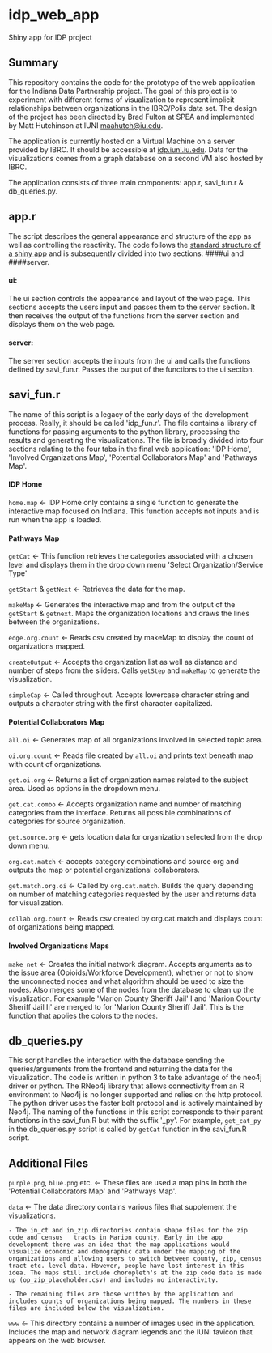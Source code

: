 # idp_web_app
Shiny app for IDP project

## Summary
This repository contains the code for the prototype of the web application for the Indiana Data Partnership project. The goal of this project is to experiment with different forms of visualization to represent implicit relationships between organizations in the IBRC/Polis data set. The design of the project has been directed by Brad Fulton at SPEA and implemented by Matt Hutchinson at IUNI [maahutch@iu.edu](maahutch@iu.edu).

The application is currently hosted on a Virtual Machine on a server provided by IBRC. It should be accessible at [idp.iuni.iu.edu](idp.iuni.iu.edu). Data for the visualizations comes from a graph database on a second VM also hosted by IBRC.

The application consists of three main components: app.r, savi_fun.r & db_queries.py.

## app.r
The script describes the general appearance and structure of the app as well as controlling the reactivity. The code follows the [standard structure of a shiny app](https://shiny.rstudio.com/tutorial/written-tutorial/lesson2/) and is subsequently divided into two sections: ####ui and ####server.

#### ui:
The ui section controls the appearance and layout of the web page. This sections accepts the users input and passes them to the server section. It then receives the output of the functions from the server section and displays them on the web page.

#### server:
The server section accepts the inputs from the ui and calls the functions defined by savi_fun.r. Passes the output of the functions to the ui section.



## savi_fun.r
The name of this script is a legacy of the early days of the development process. Really, it should be called 'idp_fun.r'.
The file contains a library of functions for passing arguments to the python library, processing the results and generating the visualizations. The file is broadly divided into four sections relating to the four tabs in the final web application: 'IDP Home', 'Involved Organizations Map', 'Potential Collaborators Map' and 'Pathways Map'.

#### IDP Home
`home.map` <- IDP Home only contains a single function to generate the interactive map focused on Indiana. This function accepts not inputs and is run when the app is loaded.

#### Pathways Map
`getCat` <- This function retrieves the categories associated with a chosen level and displays them in the drop down menu 'Select Organization/Service Type'

`getStart` & `getNext` <- Retrieves the data for the map.

`makeMap` <- Generates the interactive map and from the output of the `getStart` & `getnext`. Maps the organization locations and draws the lines between the organizations.

`edge.org.count` <- Reads csv created by makeMap to display the count of organizations mapped.

`createOutput` <- Accepts the organization list as well as distance and number of steps from the sliders. Calls `getStep` and `makeMap` to generate the visualization.


`simpleCap` <- Called throughout. Accepts lowercase character string and outputs a character string with the first character capitalized.


#### Potential Collaborators Map

`all.oi` <- Generates map of all organizations involved in selected topic area.

`oi.org.count` <- Reads file created by `all.oi` and prints text beneath map with count of organizations.

`get.oi.org` <- Returns a list of organization names related to the subject area. Used as options in the dropdown menu.

`get.cat.combo` <- Accepts organization name and number of matching categories from the interface. Returns all possible combinations of categories for source organization.  

`get.source.org` <- gets location data for organization selected from the drop down menu.

`org.cat.match` <- accepts category combinations and source org and outputs the map or potential organizational collaborators.

`get.match.org.oi` <- Called by `org.cat.match`. Builds the query depending on number of matching categories requested by the user and returns data for visualization.

`collab.org.count` <- Reads csv created by org.cat.match and displays count of organizations being mapped.

#### Involved Organizations Maps

`make_net` <- Creates the initial network diagram. Accepts arguments as to the issue area (Opioids/Workforce Development), whether or not to show the unconnected nodes and what algorithm should be used to size the nodes. Also merges some of the nodes from the database to clean up the visualization. For example 'Marion County Sheriff Jail' I and 'Marion County Sheriff Jail II' are merged to for 'Marion County Sheriff Jail'. This is the function that applies the colors to the nodes.


## db_queries.py

This script handles the interaction with the database sending the queries/arguments from the frontend and returning the data for the visualization. The code is written in python 3 to take advantage of the neo4j driver or python. The RNeo4j library that allows connectivity from an R environment to Neo4j is no longer supported and relies on the http protocol. The python driver uses the faster bolt protocol and is actively maintained by Neo4j.
The naming of the functions in this script corresponds to their parent functions in the savi_fun.R but with the suffix '_py'. For example, `get_cat_py` in the db_queries.py script is called by `getCat` function in the savi_fun.R script.



## Additional Files

`purple.png`, `blue.png` etc. <- These files are used a map pins in both the 'Potential Collaborators Map' and 'Pathways Map'.

`data` <- The data directory contains various files that supplement the visualizations.

    - The in_ct and in_zip directories contain shape files for the zip code and census   tracts in Marion county. Early in the app development there was an idea that the map applications would visualize economic and demographic data under the mapping of the organizations and allowing users to switch between county, zip, census tract etc. level data. However, people have lost interest in this idea. The maps still include choropleth's at the zip code data is made up (op_zip_placeholder.csv) and includes no interactivity.

    - The remaining files are those written by the application and includes counts of organizations being mapped. The numbers in these files are included below the visualization.

`www` <- This directory contains a number of images used in the application. Includes the map and network diagram legends and the IUNI favicon that appears on the web browser.
